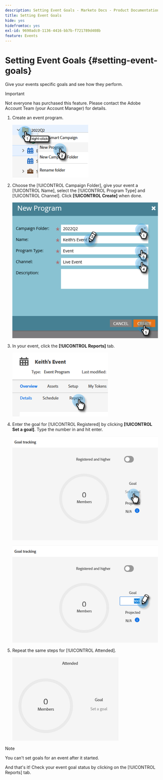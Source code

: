```yaml
---
description: Setting Event Goals - Marketo Docs - Product Documentation
title: Setting Event Goals
hide: yes
hidefromtoc: yes
exl-id: 9690adc0-1136-4416-bb7b-f721789d408b
feature: Events
---
```

# Setting Event Goals {#setting-event-goals}

Give your events specific goals and see how they perform.

>[!IMPORTANT]
>
>Not everyone has purchased this feature. Please contact the Adobe Account Team (your Account Manager) for details.

1. Create an event program.

   ![](assets/setting-event-goals-1.png)

1. Choose the [!UICONTROL Campaign Folder], give your event a [!UICONTROL Name], select the [!UICONTROL Program Type] and [!UICONTROL Channel]. Click **[!UICONTROL Create]** when done.

   ![](assets/setting-event-goals-2.png)

1. In your event, click the **[!UICONTROL Reports]** tab.

   ![](assets/setting-event-goals-3.png)

1. Enter the goal for [!UICONTROL Registered] by clicking **[!UICONTROL Set a goal]**. Type the number in and hit enter.

   ![](assets/setting-event-goals-4.png)

   ![](assets/setting-event-goals-5.png)

1. Repeat the same steps for [!UICONTROL Attended].

   ![](assets/setting-event-goals-6.png)

>[!NOTE]
>
>You can't set goals for an event after it started.

And that's it! Check your event goal status by clicking on the [!UICONTROL Reports] tab.
